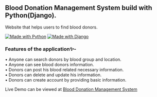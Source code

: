 ## Blood Donation Management System build with Python(Django).

Website that helps users to find blood donors. 

[![Made with Python](https://img.shields.io/badge/Made%20with-Python-1f425f.svg)](https://www.python.org/)
[![Made with Django](https://img.shields.io/badge/Made%20with-Django-1f425f.svg)](https://www.python.org/)

### Features of the application✨-

• Anyone can search donors by blood group and location. <br>
• Anyone can see blood donors information.<br>
• Donors can post his blood related necessary information.<br>
• Donors can delete and update his information. <br>
• Donors can create account by providing basic information. <br>


Live Demo can be viewed at [Blood Donation Management System]()

